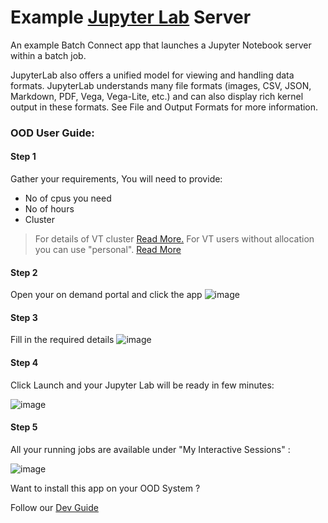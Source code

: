 # Example [Jupyter Lab](https://jupyterlab.readthedocs.io/en/stable/getting_started/overview.html) Server

An example Batch Connect app that launches a Jupyter Notebook server within a
batch job.

JupyterLab also offers a unified model for viewing and handling data formats. JupyterLab understands many file formats (images, CSV, JSON, Markdown, PDF, Vega, Vega-Lite, etc.) and can also display rich kernel output in these formats. See File and Output Formats for more information.


### OOD User Guide:
#### Step 1 
Gather your requirements, You will need to provide: 
- No of cpus you need  
- No of hours  
- Cluster
> For details of VT cluster [Read More.](https://arc-rtd.readthedocs.io/en/latest/resources/compute.html)
> For VT users without allocation you can use "personal". [Read More](https://arc-rtd.readthedocs.io/en/latest/usage/allocations.html#allocations)

#### Step 2 
Open your on demand portal and click the app
![image](https://user-images.githubusercontent.com/4628915/136077633-50ea6952-399f-494d-8ef9-244ed2d37fcd.png)

#### Step 3 
Fill in the required details 
![image](https://user-images.githubusercontent.com/4628915/136077790-7d857c16-c2f9-4cfa-9d02-a3b8d1f62fa0.png)

#### Step 4 

Click Launch and your Jupyter Lab will be ready in few minutes: 

![image](https://user-images.githubusercontent.com/4628915/136078123-747b32f3-c117-4113-a46a-e1d7f380d397.png)

#### Step 5 
All your running jobs are available under "My Interactive Sessions" :

![image](https://user-images.githubusercontent.com/4628915/136078473-372c3fb1-892c-4a74-ae00-91cd1b7e2868.png)


Want to install this app on your OOD System ? 

Follow our [Dev Guide](./DevGuide.md)
